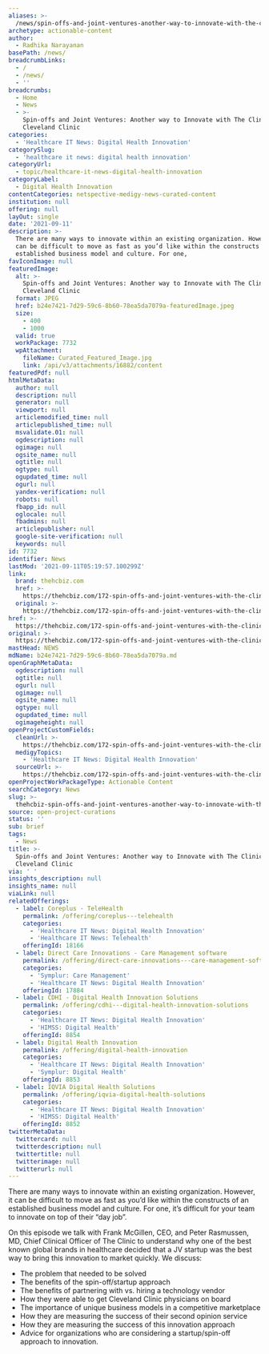 ```yaml
---
aliases: >-
  /news/spin-offs-and-joint-ventures-another-way-to-innovate-with-the-clinic-by-cleveland-clinic
archetype: actionable-content
author:
  - Radhika Narayanan
basePath: /news/
breadcrumbLinks:
  - /
  - /news/
  - ''
breadcrumbs:
  - Home
  - News
  - >-
    Spin-offs and Joint Ventures: Another way to Innovate with The Clinic by
    Cleveland Clinic
categories:
  - 'Healthcare IT News: Digital Health Innovation'
categorySlug:
  - 'healthcare it news: digital health innovation'
categoryUrl:
  - topic/healthcare-it-news-digital-health-innovation
categoryLabel:
  - Digital Health Innovation
contentCategories: netspective-medigy-news-curated-content
institution: null
offering: null
layOut: single
date: '2021-09-11'
description: >-
  There are many ways to innovate within an existing organization. However, it
  can be difficult to move as fast as you’d like within the constructs of an
  established business model and culture. For one,
favIconImage: null
featuredImage:
  alt: >-
    Spin-offs and Joint Ventures: Another way to Innovate with The Clinic by
    Cleveland Clinic
  format: JPEG
  href: b24e7421-7d29-59c6-8b60-78ea5da7079a-featuredImage.jpeg
  size:
    - 400
    - 1000
  valid: true
  workPackage: 7732
  wpAttachment:
    fileName: Curated_Featured_Image.jpg
    link: /api/v3/attachments/16882/content
featuredPdf: null
htmlMetaData:
  author: null
  description: null
  generator: null
  viewport: null
  articlemodified_time: null
  articlepublished_time: null
  msvalidate.01: null
  ogdescription: null
  ogimage: null
  ogsite_name: null
  ogtitle: null
  ogtype: null
  ogupdated_time: null
  ogurl: null
  yandex-verification: null
  robots: null
  fbapp_id: null
  oglocale: null
  fbadmins: null
  articlepublisher: null
  google-site-verification: null
  keywords: null
id: 7732
identifier: News
lastMod: '2021-09-11T05:19:57.100299Z'
link:
  brand: thehcbiz.com
  href: >-
    https://thehcbiz.com/172-spin-offs-and-joint-ventures-with-the-clinic-by-cleveland-clinic/
  original: >-
    https://thehcbiz.com/172-spin-offs-and-joint-ventures-with-the-clinic-by-cleveland-clinic/
href: >-
  https://thehcbiz.com/172-spin-offs-and-joint-ventures-with-the-clinic-by-cleveland-clinic/
original: >-
  https://thehcbiz.com/172-spin-offs-and-joint-ventures-with-the-clinic-by-cleveland-clinic/
mastHead: NEWS
mdName: b24e7421-7d29-59c6-8b60-78ea5da7079a.md
openGraphMetaData:
  ogdescription: null
  ogtitle: null
  ogurl: null
  ogimage: null
  ogsite_name: null
  ogtype: null
  ogupdated_time: null
  ogimageheight: null
openProjectCustomFields:
  cleanUrl: >-
    https://thehcbiz.com/172-spin-offs-and-joint-ventures-with-the-clinic-by-cleveland-clinic/
  medigyTopics:
    - 'Healthcare IT News: Digital Health Innovation'
  sourceUrl: >-
    https://thehcbiz.com/172-spin-offs-and-joint-ventures-with-the-clinic-by-cleveland-clinic/
openProjectWorkPackageType: Actionable Content
searchCategory: News
slug: >-
  thehcbiz-spin-offs-and-joint-ventures-another-way-to-innovate-with-the-clinic-by-cleveland-clinic
source: open-project-curations
status: ''
sub: brief
tags:
  - News
title: >-
  Spin-offs and Joint Ventures: Another way to Innovate with The Clinic by
  Cleveland Clinic
via: ' '
insights_description: null
insights_name: null
viaLink: null
relatedOfferings:
  - label: Coreplus - TeleHealth
    permalink: /offering/coreplus---telehealth
    categories:
      - 'Healthcare IT News: Digital Health Innovation'
      - 'Healthcare IT News: Telehealth'
    offeringId: 18166
  - label: Direct Care Innovations - Care Management software
    permalink: /offering/direct-care-innovations---care-management-software
    categories:
      - 'Symplur: Care Management'
      - 'Healthcare IT News: Digital Health Innovation'
    offeringId: 17884
  - label: CDHI - Digital Health Innovation Solutions
    permalink: /offering/cdhi---digital-health-innovation-solutions
    categories:
      - 'Healthcare IT News: Digital Health Innovation'
      - 'HIMSS: Digital Health'
    offeringId: 8854
  - label: Digital Health Innovation
    permalink: /offering/digital-health-innovation
    categories:
      - 'Healthcare IT News: Digital Health Innovation'
      - 'Symplur: Digital Health'
    offeringId: 8853
  - label: IQVIA Digital Health Solutions
    permalink: /offering/iqvia-digital-health-solutions
    categories:
      - 'Healthcare IT News: Digital Health Innovation'
      - 'HIMSS: Digital Health'
    offeringId: 8852
twitterMetaData:
  twittercard: null
  twitterdescription: null
  twittertitle: null
  twitterimage: null
  twitterurl: null
---
```

<p>There are many ways to innovate within an existing organization. However, it can be difficult to move as fast as you’d like within the constructs of an established business model and culture. For one, it’s difficult for your team to innovate on top of their “day job”.&nbsp;</p><p>On this episode we talk with Frank McGillen, CEO, and Peter Rasmussen, MD, Chief Clinical Officer of The Clinic to understand why one of the best known global brands in healthcare decided that a JV startup was the best way to bring this innovation to market quickly. We discuss:</p><ul><li>The problem that needed to be solved</li><li>The benefits of the spin-off/startup approach</li><li>The benefits of partnering with vs. hiring a technology vendor</li><li>How they were able to get Cleveland Clinic physicians on board</li><li>The importance of unique business models in a competitive marketplace</li><li>How they are measuring the success of their second opinion service</li><li>How they are measuring the success of this innovation approach</li><li>Advice for organizations who are considering a startup/spin-off approach to innovation.</li></ul>